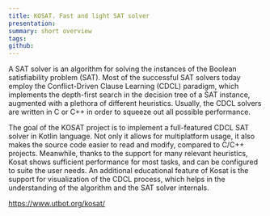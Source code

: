 ```yaml
---
title: KOSAT. Fast and light SAT solver
presentation:
summary: short overview
tags:
github:
---
```

A SAT solver is an algorithm for solving the instances of the Boolean satisfiability problem (SAT). Most of the successful SAT solvers today employ the Conflict-Driven Clause Learning (CDCL) paradigm, which implements the depth-first search in the decision tree of a SAT instance, augmented with a plethora of different heuristics. Usually, the CDCL solvers are written in C or C++ in order to squeeze out all possible performance.

The goal of the KOSAT project is to implement a full-featured CDCL SAT solver in Kotlin language. Not only it allows for multiplatform usage, it also makes the source code easier to read and modify, compared to C/C++ projects. Meanwhile, thanks to the support for many relevant heuristics, Kosat shows sufficient performance for most tasks, and can be configured to suite the user needs. An additional educational feature of Kosat is the support for visualization of the CDCL process, which helps in the understanding of the algorithm and the SAT solver internals.

https://www.utbot.org/kosat/